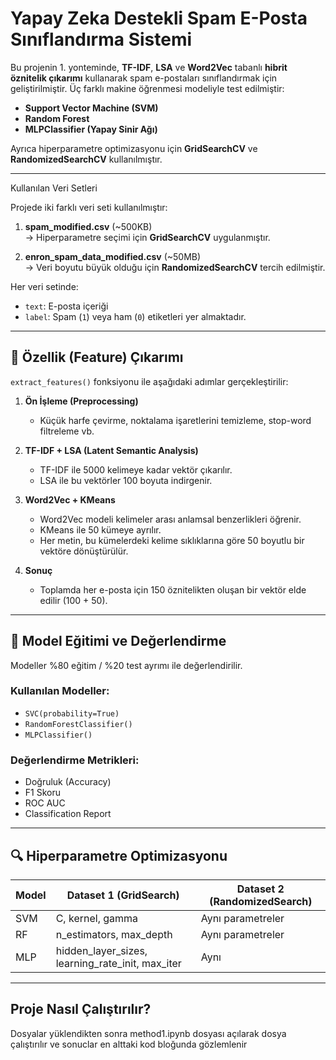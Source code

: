 # Yapay Zeka Destekli Spam E-Posta Sınıflandırma Sistemi

Bu projenin 1. yonteminde, **TF-IDF**, **LSA** ve **Word2Vec** tabanlı **hibrit öznitelik çıkarımı** kullanarak spam e-postaları sınıflandırmak için geliştirilmiştir. Üç farklı makine öğrenmesi modeliyle test edilmiştir:

- **Support Vector Machine (SVM)**
- **Random Forest**
- **MLPClassifier (Yapay Sinir Ağı)**

Ayrıca hiperparametre optimizasyonu için **GridSearchCV** ve **RandomizedSearchCV** kullanılmıştır.

---

Kullanılan Veri Setleri

Projede iki farklı veri seti kullanılmıştır:

1. **spam_modified.csv** (~500KB)  
   → Hiperparametre seçimi için **GridSearchCV** uygulanmıştır.

2. **enron_spam_data_modified.csv** (~50MB)  
   → Veri boyutu büyük olduğu için **RandomizedSearchCV** tercih edilmiştir.

Her veri setinde:

- `text`: E-posta içeriği
- `label`: Spam (`1`) veya ham (`0`) etiketleri yer almaktadır.

---

## 🧠 Özellik (Feature) Çıkarımı

`extract_features()` fonksiyonu ile aşağıdaki adımlar gerçekleştirilir:

1. **Ön İşleme (Preprocessing)**
   - Küçük harfe çevirme, noktalama işaretlerini temizleme, stop-word filtreleme vb.

2. **TF-IDF + LSA (Latent Semantic Analysis)**
   - TF-IDF ile 5000 kelimeye kadar vektör çıkarılır.
   - LSA ile bu vektörler 100 boyuta indirgenir.

3. **Word2Vec + KMeans**
   - Word2Vec modeli kelimeler arası anlamsal benzerlikleri öğrenir.
   - KMeans ile 50 kümeye ayrılır.
   - Her metin, bu kümelerdeki kelime sıklıklarına göre 50 boyutlu bir vektöre dönüştürülür.

4. **Sonuç**
   - Toplamda her e-posta için 150 öznitelikten oluşan bir vektör elde edilir (100 + 50).

---

## 🧪 Model Eğitimi ve Değerlendirme

Modeller %80 eğitim / %20 test ayrımı ile değerlendirilir.

### Kullanılan Modeller:
- `SVC(probability=True)`
- `RandomForestClassifier()`
- `MLPClassifier()`

### Değerlendirme Metrikleri:
- Doğruluk (Accuracy)
- F1 Skoru
- ROC AUC
- Classification Report

---

## 🔍 Hiperparametre Optimizasyonu

| Model | Dataset 1 (GridSearch) | Dataset 2 (RandomizedSearch) |
|-------|-------------------------|-------------------------------|
| SVM   | C, kernel, gamma        | Aynı parametreler             |
| RF    | n_estimators, max_depth | Aynı parametreler             |
| MLP   | hidden_layer_sizes, learning_rate_init, max_iter | Aynı |

---

## Proje Nasıl Çalıştırılır?

Dosyalar yüklendikten sonra method1.ipynb dosyası açılarak dosya çalıştırılır ve sonuclar en alttaki kod bloğunda gözlemlenir

